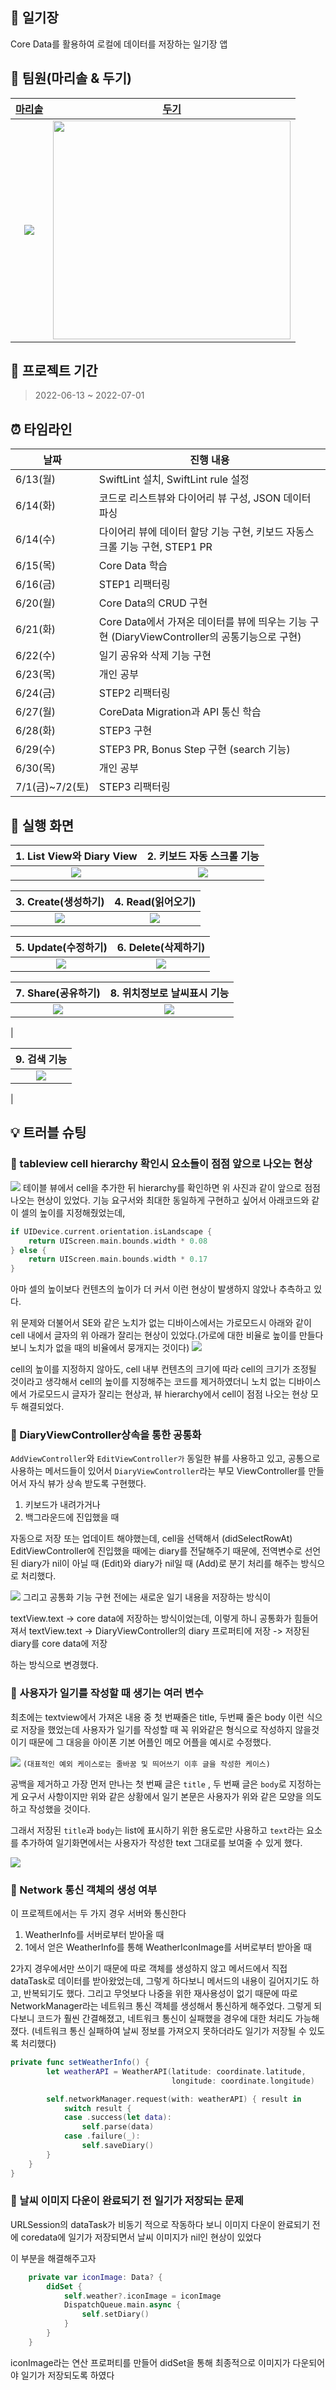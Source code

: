 ## 📝 일기장
Core Data를 활용하여 로컬에 데이터를 저장하는 일기장 앱

## 🥳 팀원(마리솔 & 두기)

|[마리솔](https://github.com/marisol-develop)|[두기](https://github.com/doogie97)|
|:-:|:-:|
|![](https://i.imgur.com/D1eMxU3.png)|<img src="https://i.imgur.com/ItogH6r.png" width="380" height="350"/>


## 📅 프로젝트 기간
>2022-06-13 ~ 2022-07-01

## ⏰ 타임라인

| 날짜     | 진행 내용                                                                                     |
| -------- | - |
| 6/13(월) | SwiftLint 설치, SwiftLint rule 설정  |
| 6/14(화) | 코드로 리스트뷰와 다이어리 뷰 구성, JSON 데이터 파싱 |
| 6/14(수) | 다이어리 뷰에 데이터 할당 기능 구현, 키보드 자동스크롤 기능 구현, STEP1 PR |
| 6/15(목) | Core Data 학습 |
| 6/16(금) | STEP1 리팩터링 |
| 6/20(월) | Core Data의 CRUD 구현 |
| 6/21(화) | Core Data에서 가져온 데이터를 뷰에 띄우는 기능 구현 (DiaryViewController의 공통기능으로 구현) |
| 6/22(수) | 일기 공유와 삭제 기능 구현 |
| 6/23(목) | 개인 공부 |
| 6/24(금) | STEP2 리팩터링 |
| 6/27(월) | CoreData Migration과 API 통신 학습 |
| 6/28(화) | STEP3 구현 |
| 6/29(수) | STEP3 PR, Bonus Step 구현 (search 기능) |
| 6/30(목) | 개인 공부 |
| 7/1(금)~7/2(토) | STEP3 리팩터링 |

## 📱 실행 화면

|1. List View와 Diary View|2. 키보드 자동 스크롤 기능|
|:-:|:-:|
|![](https://i.imgur.com/Rcangs4.gif)|![](https://i.imgur.com/5pnZc5m.gif)|

|3. Create(생성하기)|4. Read(읽어오기)|
|:-:|:-:|
|![](https://i.imgur.com/AuqnAF0.gif)|![](https://i.imgur.com/GXAfQKI.gif)|

|5. Update(수정하기)|6. Delete(삭제하기)|
|:-:|:-:|
|![](https://i.imgur.com/j9lKUvv.gif)|![](https://i.imgur.com/UtSg01N.gif)|

|7. Share(공유하기)|8. 위치정보로 날씨표시 기능|
|:-:|:-:|
|![](https://i.imgur.com/VRtuyP1.gif)|![](https://i.imgur.com/H3d2Ka7.gif)
|

|9. 검색 기능|
|:-:|
|![](https://i.imgur.com/Z2xUZB6.gif)
|


## 💡 트러블 슈팅

### 📌 tableview cell hierarchy 확인시 요소들이 점점 앞으로 나오는 현상

![](https://i.imgur.com/tTYTlu3.png)
테이블 뷰에서 cell을 추가한 뒤 hierarchy를 확인하면 위 사진과 같이 앞으로 점점 나오는 현상이 있었다.
기능 요구서와 최대한 동일하게 구현하고 싶어서 아래코드와 같이 셀의 높이를 지정해줬었는데, 
```swift
if UIDevice.current.orientation.isLandscape {
    return UIScreen.main.bounds.width * 0.08
} else {
    return UIScreen.main.bounds.width * 0.17
}
```

아마 셀의 높이보다 컨텐츠의 높이가 더 커서 이런 현상이 발생하지 않았나 추측하고 있다.

위 문제와 더불어서 SE와 같은 노치가 없는 디바이스에서는 가로모드시 아래와 같이 cell 내에서 글자의 위 아래가 잘리는 현상이 있었다.(가로에 대한 비율로 높이를 만들다 보니 노치가 없을 때의 비율에서 뭉개지는 것이다)
![](https://i.imgur.com/sdJ6jUq.gif)


cell의 높이를 지정하지 않아도, cell 내부 컨텐츠의 크기에 따라 cell의 크기가 조정될 것이라고 생각해서 cell의 높이를 지정해주는 코드를 제거하였더니 노치 없는 디바이스에서 가로모드시 글자가 잘리는 현상과, 뷰 hierarchy에서 cell이 점점 나오는 현상 모두 해결되었다.

### 📌 DiaryViewController상속을 통한 공통화
`AddViewController`와 `EditViewController가` 동일한 뷰를 사용하고 있고, 공통으로 사용하는 메서드들이 있어서 `DiaryViewController`라는 부모 ViewController를 만들어서 자식 뷰가 상속 받도록 구현했다.

1) 키보드가 내려가거나
2) 백그라운드에 진입했을 때 

자동으로 저장 또는 업데이트 해야했는데,
cell을 선택해서 (didSelectRowAt) EditViewController에 진입했을 때에는 diary를 전달해주기 때문에, 전역변수로 선언된 diary가 nil이 아닐 때 (Edit)와
diary가 nil일 때 (Add)로 분기 처리를 해주는 방식으로 처리했다.

![](https://i.imgur.com/TQTQBBi.png)
그리고 공통화 기능 구현 전에는 새로운 일기 내용을 저장하는 방식이

textView.text -> core data에 저장하는 방식이었는데,
이렇게 하니 공통화가 힘들어져서
textView.text -> DiaryViewController의 diary 프로퍼티에 저장 -> 저장된 diary를 core data에 저장

하는 방식으로 변경했다.

### 📌 사용자가 일기를 작성할 때 생기는 여러 변수
최초에는 textview에서 가져온 내용 중 첫 번째줄은 title, 두번째 줄은 body 이런 식으로 저장을 했었는데 사용자가 일기를 작성할 때 꼭 위와같은 형식으로 작성하지 않을것이기 때문에 그 대응을 아이폰 기본 어플인 메모 어플을 예시로 수정했다.

![](https://i.imgur.com/LMMtmw7.png)
`(대표적인 예외 케이스로는 줄바꿈 및 띄어쓰기 이후 글을 작성한 케이스)`

공백을 제거하고 가장 먼저 만나는 첫 번째 글은 `title` , 두 번째 글은 `body`로 지정하는게 요구서 사항이지만 위와 같은 상황에서 일기 본문은 사용자가 위와 같은 모양을 의도하고 작성했을 것이다.

그래서 저장된 `title`과 `body`는 list에 표시하기 위한 용도로만 사용하고 `text`라는 요소를 추가하여 일기화면에서는 사용자가 작성한 text 그대로를 보여줄 수 있게 했다.

![](https://i.imgur.com/ar8E2qe.png)

### 📌 Network 통신 객체의 생성 여부
이 프로젝트에서는 두 가지 경우 서버와 통신한다
1. WeatherInfo를 서버로부터 받아올 때
2. 1에서 얻은 WeatherInfo를 통해 WeatherIconImage를 서버로부터 받아올 때

2가지 경우에서만 쓰이기 때문에 따로 객체를 생성하지 않고 메서드에서 직접 dataTask로 데이터를 받아왔었는데, 그렇게 하다보니 메서드의 내용이 길어지기도 하고, 반복되기도 했다. 그리고 무엇보다 나중을 위한 재사용성이 없기 때문에 따로 NetworkManager라는 네트워크 통신 객체를 생성해서 통신하게 해주었다. 그렇게 되다보니 코드가 훨씬 간결해졌고, 네트워크 통신이 실패했을 경우에 대한 처리도 가능해졌다. (네트워크 통신 실패하여 날씨 정보를 가져오지 못하더라도 일기가 저장될 수 있도록 처리했다)

```swift
private func setWeatherInfo() {
        let weatherAPI = WeatherAPI(latitude: coordinate.latitude,
                                    longitude: coordinate.longitude)

        self.networkManager.request(with: weatherAPI) { result in
            switch result {
            case .success(let data):
                self.parse(data)
            case .failure(_):
                self.saveDiary()
        }
    }
}
```

### 📌 날씨 이미지 다운이 완료되기 전 일기가 저장되는 문제
URLSession의 dataTask가 비동기 적으로 작동하다 보니 이미지 다운이 완료되기 전에 coredata에 일기가 저장되면서 날씨 이미지가 nil인 현상이 있었다

이 부분을 해결해주고자
```swift
    private var iconImage: Data? {
        didSet {
            self.weather?.iconImage = iconImage
            DispatchQueue.main.async {
                self.setDiary()
            }
        }
    }
```

iconImage라는 연산 프로퍼티를 만들어 didSet을 통해 최종적으로 이미지가 다운되어야 일기가 저장되도록 하였다
